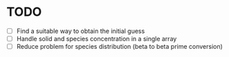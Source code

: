 # TODO


- [ ] Find a suitable way to obtain the initial guess
- [ ] Handle solid and species concentration in a single array
- [ ] Reduce problem for species distribution (beta to beta prime conversion)
